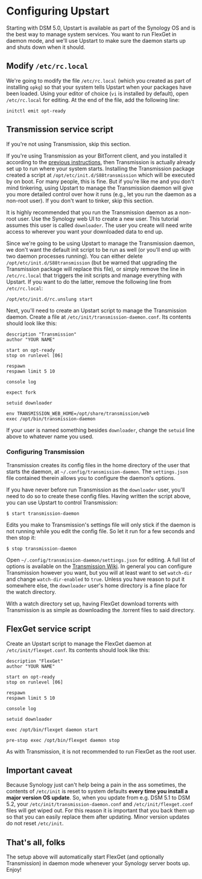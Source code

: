 # Configuring Upstart
Starting with DSM 5.0, Upstart is available as part of the Synology OS and is the best way to manage system services. You want to run FlexGet in daemon mode, and we'll use Upstart to make sure the daemon starts up and shuts down when it should.

## Modify `/etc/rc.local`
We're going to modify the file `/etc/rc.local` (which you created as part of installing `opkg`) so that your system tells Upstart when your packages have been loaded. Using your editor of choice (`vi` is installed by default), open `/etc/rc.local` for editing. At the end of the file, add the following line:

```
initctl emit opt-ready
```

## Transmission service script
If you're not using Transmission, skip this section.

If you're using Transmission as your BitTorrent client, and you installed it according to the [previous instructions](/InstallWizard/SynologyNAS), then Transmission is actually already set up to run where your system starts. Installing the Transmission package created a script at `/opt/etc/init.d/S88transmission` which will be executed by on boot. For many people, this is fine. But if you're like me and you don't mind tinkering, using Upstart to manage the Transmission daemon will give you more detailed control over how it runs (e.g., let you run the daemon as a non-root user). If you don't want to tinker, skip this section.

It is highly recommended that you run the Transmission daemon as a non-root user. Use the Synology web UI to create a new user. This tutorial assumes this user is called `downloader`. The user you create will need write access to wherever you want your downloaded data to end up.

Since we're going to be using Upstart to manage the Transmission daemon, we don't want the default init script to be run as well (or you'll end up with two daemon processes running). You can either delete `/opt/etc/init.d/S88transmission` (but be warned that upgrading the Transmission package will replace this file), or simply remove the line in `/etc/rc.local` that triggers the init scripts and manage everything with Upstart. If you want to do the latter, remove the following line from `/etc/rc.local`:

```
/opt/etc/init.d/rc.unslung start
```

Next, you'll need to create an Upstart script to manage the Transmission daemon. Create a file at `/etc/init/transmission-daemon.conf`. Its contents should look like this:

```
description "Transmission"
author "YOUR NAME"

start on opt-ready
stop on runlevel [06]

respawn
respawn limit 5 10

console log

expect fork

setuid downloader

env TRANSMISSION_WEB_HOME=/opt/share/transmission/web
exec /opt/bin/transmission-daemon
```

If your user is named something besides `downloader`, change the `setuid` line above to whatever name you used.

### Configuring Transmission
Transmission creates its config files in the home directory of the user that starts the daemon, at `~/.config/transmission-daemon`. The `settings.json` file contained therein allows you to configure the daemon's options.

If you have never before run Transmission as the `downloader` user, you'll need to do so to create these config files. Having written the script above, you can use Upstart to control Transmission:

```
$ start transmission-daemon
```

Edits you make to Transmission's settings file will only stick if the daemon is not running while you edit the config file. So let it run for a few seconds and then stop it:

```
$ stop transmission-daemon
```

Open `~/.config/transmission-daemon/settings.json` for editing. A full list of options is available on the [Transmission Wiki](https://trac.transmissionbt.com/wiki/EditConfigFiles). In general you can configure Transmission however you want, but you will at least want to set `watch-dir` and change `watch-dir-enabled` to `true`. Unless you have reason to put it somewhere else, the `downloader` user's home directory is a fine place for the watch directory.

With a watch directory set up, having FlexGet download torrents with Transmission is as simple as downloading the .torrent files to said directory.

## FlexGet service script
Create an Upstart script to manage the FlexGet daemon at `/etc/init/flexget.conf`. Its contents should look like this:

```
description "FlexGet"
author "YOUR NAME"

start on opt-ready
stop on runlevel [06]

respawn
respawn limit 5 10

console log

setuid downloader

exec /opt/bin/flexget daemon start

pre-stop exec /opt/bin/flexget daemon stop
```

As with Transmission, it is not recommended to run FlexGet as the root user.

## Important caveat
Because Synology just can't help being a pain in the ass sometimes, the contents of `/etc/init` is reset to system defaults **every time you install a major version OS update**. So, when you update from e.g. DSM 5.1 to DSM 5.2, your `/etc/init/transmission-daemon.conf` and `/etc/init/flexget.conf` files will get wiped out. For this reason it is important that you back them up so that you can easily replace them after updating. Minor version updates do not reset `/etc/init`.

## That's all, folks
The setup above will automatically start FlexGet (and optionally Transmission) in daemon mode whenever your Synology server boots up. Enjoy!